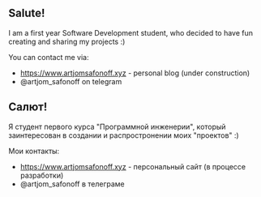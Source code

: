 ## Salute! 

I am a first year Software Development student, who decided to have fun creating and sharing my projects :)

You can contact me via:
- https://www.artjomsafonoff.xyz - personal blog (under construction)
- @artjom_safonoff on telegram
##
## Салют! 

Я студент первого курса "Программной инженерии", который заинтересован в создании и распростронении моих "проектов" :)

Мои контакты:
- https://www.artjomsafonoff.xyz - персональный сайт (в процессе разработки)
- @artjom_safonoff в телеграме
